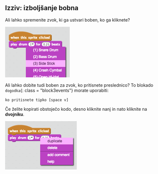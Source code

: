## Izziv: izboljšanje bobna

Ali lahko spremenite zvok, ki ga ustvari boben, ko ga kliknete?

![posnetek zaslona](images/band-drum-sound.png)

Ali lahko dobite tudi boben za zvok, ko pritisnete preslednico? To blokado `dogodka`{: class = "block3events"} morate uporabiti:

```blocks3
ko pritisnete tipko [space v]
```

Če želite kopirati obstoječo kodo, desno kliknite nanj in nato kliknite na **dvojniku**.

![posnetek zaslona](images/band-duplicate-code.png)